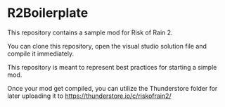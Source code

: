 # R2Boilerplate

This repository contains a sample mod for Risk of Rain 2.

You can clone this repository, open the visual studio solution file and compile it immediately.

This repository is meant to represent best practices for starting a simple mod.

Once your mod get compiled, you can utilize the Thunderstore folder for later uploading it to https://thunderstore.io/c/riskofrain2/